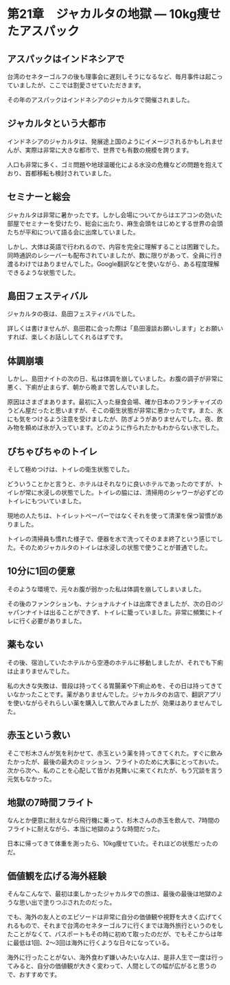 # 第21章　ジャカルタの地獄 ― 10kg痩せたアスパック

## アスパックはインドネシアで

台湾のセネターゴルフの後も理事会に遅刻しそうになるなど、毎月事件は起こっていましたが、ここでは割愛させていただきます。

その年のアスパックはインドネシアのジャカルタで開催されました。

## ジャカルタという大都市

インドネシアのジャカルタは、発展途上国のようにイメージされるかもしれませんが、実際は非常に大きな都市で、世界でも有数の規模を誇ります。

人口も非常に多く、ゴミ問題や地球温暖化による水没の危機などの問題を抱えており、首都移転も検討されていました。

## セミナーと総会

ジャカルタは非常に暑かったです。しかし会場についてからはエアコンの効いた部屋でセミナーを受けたり、総会に出たり、麻生会頭をはじめとする世界の会頭たちが平和について語る会に出席していました。

しかし、大体は英語で行われるので、内容を完全に理解することは困難でした。同時通訳のレシーバーも配布されていましたが、数に限りがあって、全員に行き渡るわけではありませんでした。Google翻訳などを使いながら、ある程度理解できるような状態でした。

## 島田フェスティバル

ジャカルタの夜は、島田フェスティバルでした。

詳しくは書けませんが、島田君に会った際は「島田漫談お願いします」とお願いすれば、楽しくお話ししてくれるはずです。

## 体調崩壊

しかし、島田ナイトの次の日、私は体調を崩していました。お腹の調子が非常に悪く、下痢が止まらず、朝から晩まで苦しんでいました。

原因はさまざまあります。最初に入った昼食会場、確か日本のフランチャイズのうどん屋だったと思いますが、そこの衛生状態が非常に悪かったです。また、氷にも気をつけるよう注意を受けましたが、防ぎようがありませんでした。夜、飲み物を頼めば氷が入っています。どのように作られたかもわからない氷でした。

## びちゃびちゃのトイレ

そして極めつけは、トイレの衛生状態でした。

どういうことかと言うと、ホテルはそれなりに良いホテルであったのですが、トイレが常に水浸しの状態でした。トイレの脇には、清掃用のシャワーが必ずどのトイレにもついていました。

現地の人たちは、トイレットペーパーではなくそれを使って清潔を保つ習慣がありました。

トイレの清掃員も慣れた様子で、便器を水で洗ってそのまま終了という感じでした。そのためジャカルタのトイレは水浸しの状態で使うことが普通でした。

## 10分に1回の便意

そのような環境で、元々お腹が弱かった私は体調を崩してしまいました。

その後のファンクションも、ナショナルナイトは出席できましたが、次の日のジャパンナイトは出ることができず、トイレに籠っていました。非常に頻繁にトイレに行く必要がありました。

## 薬もない

その後、宿泊していたホテルから空港のホテルに移動しましたが、それでも下痢は止まりませんでした。

私の大きな失敗は、普段は持ってくる胃腸薬や下痢止めを、その日は持ってきていなかったことです。薬がありませんでした。ジャカルタのお店で、翻訳アプリを使いながらそれらしい薬を購入して飲んでみましたが、効果はありませんでした。

## 赤玉という救い

そこで杉木さんが気を利かせて、赤玉という薬を持ってきてくれた。すぐに飲みたかったが、最後の最大のミッション、フライトのために大事にとっておいた。次から次へ、私のことを心配して皆がお見舞いに来てくれたが、もう冗談を言う元気もなかった。

## 地獄の7時間フライト

なんとか便意に耐えながら飛行機に乗って、杉木さんの赤玉を飲んで、7時間のフライトに耐えながら、本当に地獄のような時間だった。

日本に帰ってきて体重を測ったら、10kg痩せていた。それほどの状態だったのだ。

## 価値観を広げる海外経験

そんなこんなで、最初は楽しかったジャカルタでの旅は、最後の最後は地獄のような思い出で塗りつぶされたのだった。

でも、海外の友人とのエピソードは非常に自分の価値観や視野を大きく広げてくれるもので、それまで台湾のセネターゴルフに行くまでは海外旅行というのをしたことがなくて、パスポートもその時に初めて取ったのだが、でもそこからは年に最低は1回、2～3回は海外に行くような日々になっている。

海外に行ったことがない、海外食わず嫌いみたいな人は、是非人生で一度は行ってみると、自分の価値観が大きく変わって、人間としての幅が広がると思うので、おすすめです。